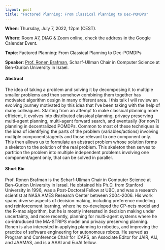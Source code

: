```yaml
---
layout: post 
title: "Factored Planning: From Classical Planning to Dec-POMDPs"
---
```


**When**:  Thursday, July 7, 2022, 12pm (CEST).

**Where**: Room A7, DIAG & Zoom online, check the address in the Google Calendar Event.

**Topic**: Factored Planning: From Classical Planning to Dec-POMDPs

**Speaker**: [Prof. Ronen Brafman](https://www.cs.bgu.ac.il/~brafman/), Scharf-Ullman Chair in Computer Science at Ben-Gurion University in Israel.

#### Abstract

The idea of taking a problem and solving it by decomposing it to multiple smaller problems and then somehow combining them together has motivated algorithm design in many different area. I this talk I will review an evolving journey motivated by this idea that I’ve been taking with the help of many colleagues. Starting from an attempt to make classical  planning more efficient, it evolves into distributed classical planning, privacy preserving multi-agent planning, multi-agent forward search, and eventually (for now?) planning in decentralized POMDPs. Common to most of these techniques is the idea of identifying the parts of the problem (variables/actions) involving multiple components/agents and those relevant to one component only. This then allows us to formulate an abstract problem whose solution forms a skeleton to the solution of the real problem. This skeleton then serves to partition the problem into multiple independent problems involving one component/agent only, that can be solved in parallel. 


#### Short Bio

Prof. Ronen Brafman is the Scharf-Ullman Chair in Computer Science at Ben-Gurion University in Israel. He obtained his Ph.D. from Stanford University in 1996, was a Post-Doctoral Fellow at UBC, and was a research scientist at NASA AMES Research Center between 2004-2006. His work spans diverse aspects of decision making, including preference modeling and reinforcement learning, where he co-developed the CP-nets model and the R-max algorithm, but he is mostly interested in decision making under uncertainty, and more recently, planning for multi-agent systems where he co-introduced the MA-STRIPS model and privacy preserving planning. Ronen is also interested in applying planning to robotics, and improving the practice of software engineering for autonomous robots. He served as Program and Conference Chair for ICAPS, an Associate Editor for JAIR, AIJ, and JAAMAS, and is a AAAI and EurAI fellow.